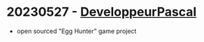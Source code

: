 # 20230527 - [DeveloppeurPascal](https://github.com/DeveloppeurPascal)

* open sourced "Egg Hunter" game project

